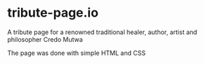 # tribute-page.io
A tribute page for a renowned traditional healer, author, artist and philosopher Credo Mutwa

The page was done with simple HTML and CSS
